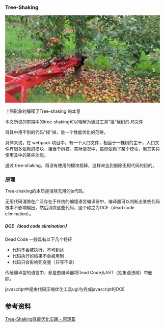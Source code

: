 ### Tree-Shaking

![img](./img/2021121301.awebp)

上图形象的解释了Tree-shaking 的本意

本文所说的前端中的tree-shaking可以理解为通过工具"摇"我们的JS文件

将其中用不到的代码"摇"掉，是一个性能优化的范畴。

具体来说，在 webpack 项目中，有一个入口文件，相当于一棵树的主干，入口文件有很多依赖的模块，相当于树枝。实际情况中，虽然依赖了某个模块，但其实只使用其中的某些功能。

通过 tree-shaking，将没有使用的模块摇掉，这样来达到删除无用代码的目的。



### 原理

Tree-shaking的本质是消除无用的js代码。

无用代码消除在广泛存在于传统的编程语言编译器中，编译器可以判断出某些代码根本不影响输出，然后消除这些代码，这个称之为DCE（dead code elimination）。



##### DCE（dead code elimination）

Dead Code 一般具有以下几个特征

- 代码不会被执行，不可到达
- 代码执行的结果不会被用到
- 代码只会影响死变量（只写不读）



传统编译型的语言中，都是由编译器将Dead Code从AST（抽象语法树）中删除。

javascript中是由代码压缩优化工具uglify完成javascript的DCE



## 参考资料

[Tree-Shaking性能优化实践 - 原理篇 ](https://juejin.cn/post/6844903544756109319)